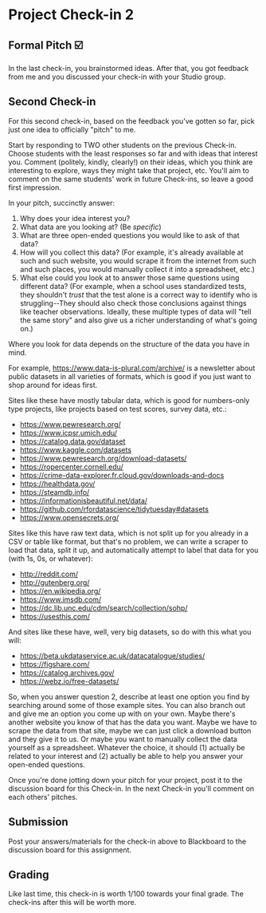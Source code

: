 # Project Check-in 2

## Formal Pitch ☑️

In the last check-in, you brainstormed ideas. After that, you got feedback from me and you discussed your check-in with your Studio group.

## Second Check-in

For this second check-in, based on the feedback you've gotten so far, pick just one idea to officially "pitch" to me.

Start by responding to TWO other students on the previous Check-in. Choose students with the least responses so far and with ideas that interest you. Comment (politely, kindly, clearly!) on their ideas, which you think are interesting to explore, ways they might take that project, etc. You'll aim to comment on the same students' work in future Check-ins, so leave a good first impression.

In your pitch, succinctly answer:

1. Why does your idea interest you?
2. What data are you looking at? (Be *specific*)
3. What are three open-ended questions you would like to ask of that data?
4. How will you collect this data? (For example, it's already available at such and such website, you would scrape it from the internet from such and such places, you would manually collect it into a spreadsheet, etc.)
5. What else could you look at to answer those same questions using different data? (For example, when a school uses standardized tests, they shouldn't *trust* that the test alone is a correct way to identify who is struggling--They should also check those conclusions against things like teacher observations. Ideally, these multiple types of data will "tell the same story" and also give us a richer understanding of what's going on.)

Where you look for data depends on the structure of the data you have in mind.

For example, <https://www.data-is-plural.com/archive/> is a newsletter about public datasets in all varieties of formats, which is good if you just want to shop around for ideas first.

Sites like these have mostly tabular data, which is good for numbers-only type projects, like projects based on test scores, survey data, etc.: 

- <https://www.pewresearch.org/>
- <https://www.icpsr.umich.edu/>
- <https://catalog.data.gov/dataset>
- <https://www.kaggle.com/datasets>
- <https://www.pewresearch.org/download-datasets/>
- <https://ropercenter.cornell.edu/>
- <https://crime-data-explorer.fr.cloud.gov/downloads-and-docs>
- <https://healthdata.gov/>
- <https://steamdb.info/>
- <https://informationisbeautiful.net/data/>
- <https://github.com/rfordatascience/tidytuesday#datasets>
- <https://www.opensecrets.org/>

Sites like this have raw text data, which is not split up for you already in a CSV or table like format, but that's no problem, we can write a scraper to load that data, split it up, and automatically attempt to label that data for you (with 1s, 0s, or whatever):

- <http://reddit.com/>
- <http://gutenberg.org/>
- <https://en.wikipedia.org/>
- <https://www.imsdb.com/>
- <https://dc.lib.unc.edu/cdm/search/collection/sohp/>
- <https://usesthis.com/>

And sites like these have, well, very big datasets, so do with this what you will: 

- <https://beta.ukdataservice.ac.uk/datacatalogue/studies/>
- <https://figshare.com/>
- <https://catalog.archives.gov/>
- <https://webz.io/free-datasets/>

So, when you answer question 2, describe at least one option you find by searching around some of those example sites. You can also branch out and give me an option you come up with on your own. Maybe there's another website you know of that has the data you want. Maybe we have to scrape the data from that site, maybe we can just click a download button and they give it to us. Or maybe you want to manually collect the data yourself as a spreadsheet. Whatever the choice, it should (1) actually be related to your interest and (2) actually be able to help you answer your open-ended questions.

Once you're done jotting down your pitch for your project, post it to the discussion board for this Check-in. In the next Check-in you'll comment on each others' pitches.

## Submission

Post your answers/materials for the check-in above to Blackboard to the discussion board for this assignment.

## Grading

Like last time, this check-in is worth 1/100 towards your final grade. The check-ins after this will be worth more.
